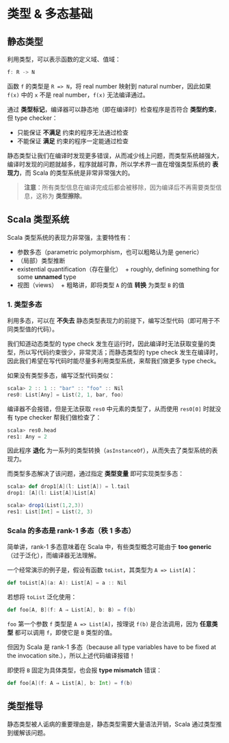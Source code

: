 # 类型 & 多态基础

## 静态类型

利用类型，可以表示函数的定义域、值域：

```Java
f: R -> N
```

函数 `f` 的类型是 `R => N`，将 real number 映射到 natural number，因此如果 `f(x)` 中的 `x` 不是 real number，`f(x)` 无法编译通过。

通过 **类型标记**，编译器可以静态地（即在编译时）检查程序是否符合 **类型约束**，但 type checker：

* 只能保证 **不满足** 约束的程序无法通过检查
* 不能保证 **满足** 约束的程序一定能通过检查

静态类型让我们在编译时发现更多错误，从而减少线上问题，而类型系统越强大，编译时发现的问题就越多，程序就越可靠，所以学术界一直在增强类型系统的 **表现力**，而 Scala 的类型系统是非常非常强大的。

>**注意**：所有类型信息在编译完成后都会被移除，因为编译后不再需要类型信息，这称为 **类型擦除**。

## Scala 类型系统

Scala 类型系统的表现力非常强，主要特性有：

* 参数多态（parametric polymorphism，也可以粗略认为是 generic）
* （局部）类型推断
* existential quantification（存在量化）
  + roughly, defining something for some **unnamed** type
* 视图（views）
  + 粗略讲，即将类型 `A` 的值 **转换** 为类型 `B` 的值

### 1. 类型多态

利用多态，可以在 **不失去** 静态类型表现力的前提下，编写泛型代码（即可用于不同类型值的代码）。

我们知道动态类型的 type check 发生在运行时，因此编译时无法获取变量的类型，所以写代码约束很少，非常灵活；而静态类型的 type check 发生在编译时，因此我们希望在写代码时能尽量多利用类型系统，来帮我们做更多 type check。

如果没有类型多态，编写泛型代码类似：

```Scala
scala> 2 :: 1 :: "bar" :: "foo" :: Nil
res0: List[Any] = List(2, 1, bar, foo)
```

编译器不会报错，但是无法获取 `res0` 中元素的类型了，从而使用 `res0[0]` 时就没有 type checker 帮我们做检查了：

```Scala
scala> res0.head
res1: Any = 2
```

因此程序 **退化** 为一系列的类型转换（`asInstanceOf`），从而失去了类型系统的表现力。

而类型多态解决了该问题，通过指定 **类型变量** 即可实现类型多态：

```Scala
scala> def drop1[A](l: List[A]) = l.tail
drop1: [A](l: List[A])List[A]

scala> drop1(List(1,2,3))
res1: List[Int] = List(2, 3)
```

### Scala 的多态是 rank-1 多态（秩 1 多态）

简单讲，rank-1 多态意味着在 Scala 中，有些类型概念可能由于 **too generic**（过于泛化），而编译器无法理解。

一个经常演示的例子是，假设有函数 `toList`，其类型为 `A => List[A]`：

```Scala
def toList[A](a: A): List[A] = a :: Nil
```

若想将 `toList` 泛化使用：

```Scala
def foo[A, B](f: A ⇒ List[A], b: B) = f(b)
```

`foo` 第一个参数 `f` 类型是 `A => List[A]`，按理说 `f(b)` 是合法调用，因为 **任意类型** 都可以调用 `f`，即使它是 `B` 类型的值。

但因为 Scala 是 rank-1 多态（because all type variables have to be fixed at the invocation site.），所以上述代码编译报错！

即使将 `B` 固定为具体类型，也会报 **type mismatch** 错误：

```Scala
def foo[A](f: A ⇒ List[A], b: Int) = f(b)
```

## 类型推导

静态类型被人诟病的重要理由是，静态类型需要大量语法开销，Scala 通过类型推到缓解该问题。

